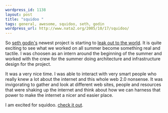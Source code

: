 ```yaml
--- 
wordpress_id: 1138
layout: post
title: "squidoo "
tags: general, awesome, squidoo, seth, godin
wordpress_url: http://www.nata2.org/2005/10/17/squidoo/
---
```

So <a href="http://sethgodin.com">seth godin's</a> newest project is starting to <a href="http://squidoo.com/blog/"> leak out to the world</a>.  It is quite exciting to see what we worked on all summer become something real and tactile. I was choosen as an intern around the beginning of the summer and worked with the crew for the summer doing architecture and infrastructure design for the project. 

It was a very nice time. I was able to interact with very smart people who really knew a lot about the internet and this whole web 2.0 nonsense. It was invigorating to gather and look at different web sites, people and resources that were shaking up the internet and think about how we can harness that power to make the internet a nicer and easier place. 

I am excited for squidoo. <a href="http://squidoo.com">check it out</a>.
